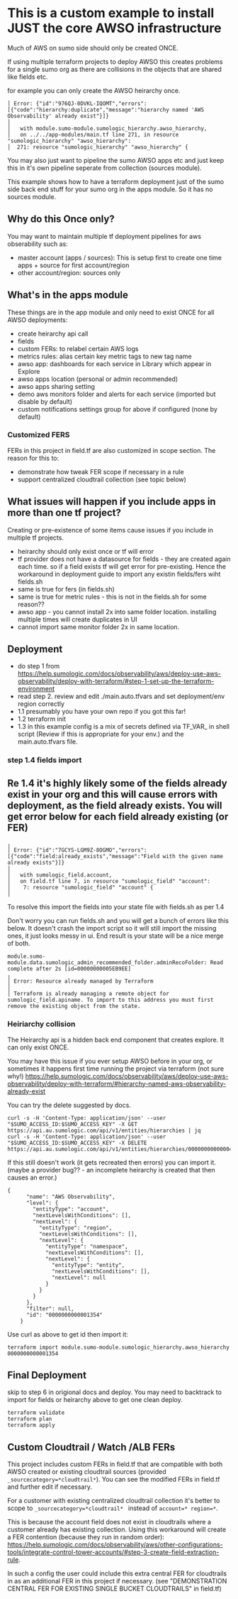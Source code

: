 # This is a custom example to install JUST the core AWSO infrastructure
Much of AWS on sumo side should only be created ONCE.

If using multiple terraform projects to deploy AWSO this creates problems for a single sumo org as there are collisions in the objects that are shared like fields etc.

for example you can only create the AWSO heirarchy once.
```
│ Error: {"id":"976QJ-0DVKL-IQOMT","errors":[{"code":"hierarchy:duplicate","message":"hierarchy named 'AWS Observability' already exist"}]}
│ 
│   with module.sumo-module.sumologic_hierarchy.awso_hierarchy,
│   on ../../app-modules/main.tf line 271, in resource "sumologic_hierarchy" "awso_hierarchy":
│  271: resource "sumologic_hierarchy" "awso_hierarchy" {
```

You may also just want to pipeline the sumo AWSO apps etc and just keep this in it's own pipeline seperate from collection (sources module).

This example shows how to have a terraform deployment just of the sumo side back end stuff for your sumo org in the apps module. So it has no sources module.

## Why do this Once only?
You may want to maintain multiple tf deployment pipelines for aws obserability such as:
- master account (apps / sources): This is setup first to create one time apps + source for first account/region
- other account/region: sources only


## What's in the apps module
These things are in the app module and only need to exist ONCE for all AWSO deployments:
- create heirarchy api call
- fields
- custom FERs: to relabel certain AWS logs
- metrics rules: alias certain key metric tags to new tag name
- awso app: dashboards for each service in Library which appear in Explore
- awso apps location (personal or admin recommended)
- awso apps sharing setting
- demo aws monitors folder and alerts for each service (imported but disable by default)
- custom notifications settings group for above if configured (none by default)

### Customized FERS
FERs in this project in field.tf are also customized in scope section.
The reason for this to:
- demonstrate how tweak FER scope if necessary in a rule
- support centralized cloudtrail collection (see topic below)


## What issues will happen if you include apps in more than one tf project?
Creating or pre-existence of some items cause issues if you include in multiple tf projects.
- heirarchy should only exist once or tf will error
- tf provider does not have a datasource for fields - they are created again each time. so if a field exists tf will get error for pre-existing. Hence the workaround in deployment guide to import any existin fields/fers wiht fields.sh
- same is true for fers (in fields.sh)
- same is true for metric rules - this is not in the fields.sh for some reason??
- awso app - you cannot install 2x into same folder location. installing multiple times will create duplicates in UI
- cannot import same monitor folder 2x in same location.

## Deployment
- do step 1 from https://help.sumologic.com/docs/observability/aws/deploy-use-aws-observability/deploy-with-terraform/#step-1-set-up-the-terraform-environment
- read step 2. review and edit ./main.auto.tfvars and set deployment/env region correctly
- 1.1 presumably you have your own repo if you got this far!
- 1.2 terraform init
- 1.3 in this example config is a mix of secrets  defined via TF_VAR_ in shell script (Review if this is appropriate for your env.) and the main.auto.tfvars file.

### step 1.4 fields import
Re 1.4 it's **highly likely some of the fields already exist** in your org and this will cause errors with deployment, as the field already exists. You will get error below for each field already existing (or FER)
- 
```
╷
│ Error: {"id":"7GCYS-LGM9Z-8OGMO","errors":[{"code":"field:already_exists","message":"Field with the given name already exists"}]}
│ 
│   with sumologic_field.account,
│   on field.tf line 7, in resource "sumologic_field" "account":
│    7: resource "sumologic_field" "account" {
│
```

To resolve this import the fields into your state file with fields.sh as per 1.4

Don't worry you can run fields.sh and you will get a bunch of errors like this below. It doesn't crash the import script so it will still import the missing ones, it just looks messy in ui. End result is your state will be a nice merge of both.
```
module.sumo-module.data.sumologic_admin_recommended_folder.adminRecoFolder: Read complete after 2s [id=00000000005EB9EE]
╷
│ Error: Resource already managed by Terraform
│ 
│ Terraform is already managing a remote object for sumologic_field.apiname. To import to this address you must first remove the existing object from the state.
```

### Heiriarchy collision
The Heirarchy api is a hidden back end component that creates explore. It can only exist ONCE.

You may have this issue if you ever setup AWSO before in your org, or sometimes it happens first time running the project via terraform (not sure why!)
https://help.sumologic.com/docs/observability/aws/deploy-use-aws-observability/deploy-with-terraform/#hierarchy-named-aws-observability-already-exist

You can try the delete suggested by docs.
```
curl -s -H 'Content-Type: application/json' --user "$SUMO_ACCESS_ID:$SUMO_ACCESS_KEY" -X GET https://api.au.sumologic.com/api/v1/entities/hierarchies | jq
curl -s -H 'Content-Type: application/json' --user "$SUMO_ACCESS_ID:$SUMO_ACCESS_KEY" -X DELETE https://api.au.sumologic.com/api/v1/entities/hierarchies/0000000000000458
```
If this still doesn't work (it gets recreated then errors) you can import it. (maybe a provider bug?? - an incomplete heirarchy is created that then causes an error.)
```
{
      "name": "AWS Observability",
      "level": {
        "entityType": "account",
        "nextLevelsWithConditions": [],
        "nextLevel": {
          "entityType": "region",
          "nextLevelsWithConditions": [],
          "nextLevel": {
            "entityType": "namespace",
            "nextLevelsWithConditions": [],
            "nextLevel": {
              "entityType": "entity",
              "nextLevelsWithConditions": [],
              "nextLevel": null
            }
          }
        }
      },
      "filter": null,
      "id": "0000000000001354"
    }
```

Use curl as above to get id then import it:
```
terraform import module.sumo-module.sumologic_hierarchy.awso_hierarchy 0000000000001354
```

## Final Deployment
skip to step 6 in origional docs and deploy. You may need to backtrack to import for fields or heirarchy above to get one clean deploy.
```
terraform validate
terraform plan
terraform apply
```

## Custom Cloudtrail / Watch /ALB FERs
This project includes custom FERs in field.tf that are compatible with both AWSO created or existing cloudtrail sources (provided ```_sourcecategory=*cloudtrail*```). You can see the modified FERs in field.tf and further edit if necessary.

For a customer with existing centralized cloudtrail collection it's better to scope to ```_sourcecategory=*cloudtrail* ``` instead of ```account=* region=*```.

This is because the account field does not exist in cloudtrails where a customer already has existing collection. Using this workaround will create a FER contention (because they run in random order): https://help.sumologic.com/docs/observability/aws/other-configurations-tools/integrate-control-tower-accounts/#step-3-create-field-extraction-rule. 

In such a config the user could include this extra central FER for cloudtrails in as an additional FER in this project if necessary. (see "DEMONSTRATION CENTRAL FER FOR EXISTING SINGLE BUCKET CLOUDTRAILS" in field.tf)
